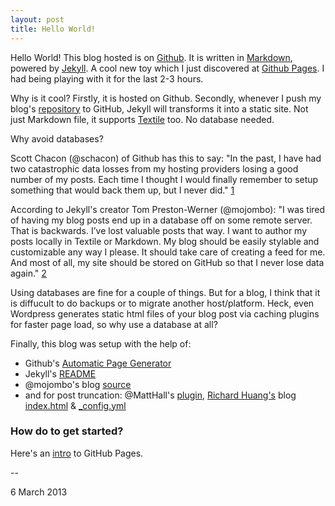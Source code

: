 ```yaml
---
layout: post
title: Hello World!
---
```


Hello World! This blog hosted is on [Github](https://github.com/). It is written in [Markdown](http://daringfireball.net/projects/markdown/), powered by [Jekyll](http://github.com/mojombo/jekyll). A cool new toy which I just discovered at [Github Pages](http://pages.github.com/). I had being playing with it for the last 2-3 hours.

Why is it cool? Firstly, it is hosted on Github. Secondly, whenever I push my blog's [repository](https://github.com/jhkueh/jhkueh.github.com) to GitHub, Jekyll will transforms it into a static site. Not just Markdown file, it supports [Textile](http://en.wikipedia.org/wiki/Textile_(markup_language)) too. No database needed.

Why avoid databases?

Scott Chacon (@schacon) of Github has this to say:
"In the past, I have had two catastrophic data losses from my hosting providers losing a good number of my posts. Each time I thought I would finally remember to setup something that would back them up, but I never did." [1]

According to Jekyll's creator Tom Preston-Werner (@mojombo):
"I was tired of having my blog posts end up in a database off on some remote server. That is backwards. I’ve lost valuable posts that way. I want to author my posts locally in Textile or Markdown. My blog should be easily stylable and customizable any way I please. It should take care of creating a feed for me. And most of all, my site should be stored on GitHub so that I never lose data again." [2]

Using databases are fine for a couple of things. But for a blog, I think that it is diffucult to do backups or to migrate another host/platform. Heck, even Wordpress generates static html files of your blog post via caching plugins for faster page load, so why use a database at all?

Finally, this blog was setup with the help of:

* Github's [Automatic Page Generator](https://help.github.com/articles/creating-pages-with-the-automatic-generator)
* Jekyll's [README](https://github.com/mojombo/jekyll/blob/master/README.textile)
* @mojombo's blog [source](https://github.com/mojombo/mojombo.github.com) 
* and for post truncation: @MattHall's [plugin](https://github.com/MattHall/truncatehtml), [Richard Huang's](http://huangzhimin.com/) blog [index.html](https://github.com/flyerhzm/flyerhzm.github.com/blob/master/index.html) &amp; [_config.yml](https://github.com/flyerhzm/flyerhzm.github.com/blob/master/_config.yml)

### How do to get started? ###

Here's an [intro](https://github.com/blog/272-github-pages) to GitHub Pages.

--
<p class="meta">6 March 2013</p>

  [1]: http://schacon.github.com/2009/02/11/moved-to-github-pages.html
  [2]: https://github.com/mojombo/mojombo.github.com/blob/master/README.textile